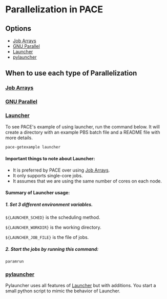 # Parallelization in PACE

## Options
* [Job Arrays](#job-arrays)
* [GNU Parallel](#gnu-parallel)
* [Launcher](#launcher)
* [pylauncher](#pylauncher)

## When to use each type of Parallelization

### [Job Arrays](http://docs.pace.gatech.edu/software/arrayGuide/)

### [GNU Parallel](http://docs.pace.gatech.edu/software/multiparallel/)

### [Launcher](http://docs.pace.gatech.edu/software/launcher/)

To see PACE's example of using launcher, run the command below. 
It will create a directory with an example PBS batch file and a README file with more details.
```bash
pace-getexample launcher
```

#### Important things to note about Launcher:
* It is preferred by PACE over using [Job Arrays](#job-arrays).
* It only supports single-core jobs.
* It assumes that we are using the same number of cores on each node.

#### Summary of Launcher usage:
##### 1. Set 3 different environment variables.

`${LAUNCHER_SCHED}` is the scheduling method.

`${LAUNCHER_WORKDIR}` is the working directory.

`${LAUNCHER_JOB_FILE}` is the file of jobs.

##### 2. Start the jobs by running this command:

`paramrun`

### [pylauncher](http://docs.pace.gatech.edu/software/pylauncher/)

Pylauncher uses all features of [Launcher](#launcher) but with additions. You start a small python script to mimic the behavior of Launcher.

